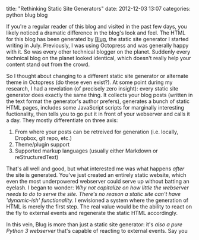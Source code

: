 title: "Rethinking Static Site Generators"
date: 2012-12-03 13:07
categories: python blug blog

If you're a regular reader of this blog and visited in the past few days, you
likely noticed a dramatic difference in the blog's look and feel. The HTML for this 
blog has been generated by [Blug](http://www.github.com/jeffknupp/blug), the
static site generator I started writing in July. Previously, I was using
Octopress and was generally happy with it. So was every other technical blogger
on the planet. Suddenly every technical blog on the planet looked identical, 
which doesn't really help your content stand out from the crowd. 

So I thought about changing to a different static site generator or alternate
theme in Octopress (do these even exist?). At some point during my research, I
had a revelation (of precisely zero insight): every static site generator does 
exactly the same thing. It collects your blog posts (written in the text format the
generator's author prefers), generates a bunch of static HTML pages, includes
some JavaScript scripts for marginally interesting fuctionality, then tells you
to go put it in front of your webserver and calls it a day. They mostly
differentiate on three axis:

1. From where your posts can be retreived for generation (i.e. locally, Dropbox,
git repo, etc.)
2. Theme/plugin support
3. Supported markup languages (usually either Markdown or reStructuredText)

That's all well and good, but what interested me was what happens *after* the
site is generated. You've just created an entirely static website, which even
the most underpowered webserver could serve up without batting an eyelash. I began
to wonder: *Why not capitalize on how little the webserver needs to do to serve
the site. There's no reason a static site can't have 'dynamic-ish' functionality*. I envisioned a system
where the generation of HTML is merely the first step. The real value would be
the ability to react on the fly to external events and regenerate the static
HTML accordingly.

In this vein, Blug is more than just a static site generator: it's *also a pure 
Python 3 webserver* that's capable of reacting to external events. Say you 
